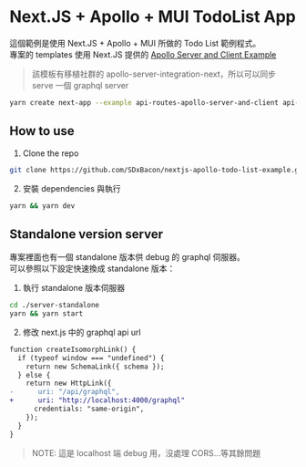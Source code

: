 # Next.JS + Apollo + MUI TodoList App

這個範例是使用 Next.JS + Apollo + MUI 所做的 Todo List 範例程式。  
專案的 templates 使用 Next.JS 提供的 [Apollo Server and Client Example](https://github.com/vercel/next.js/tree/canary/examples/api-routes-apollo-server-and-client)

> 該模板有移植社群的 apollo-server-integration-next，所以可以同步 serve 一個 graphql server

```bash
yarn create next-app --example api-routes-apollo-server-and-client api-routes-apollo-server-and-client-app
```

## How to use

1. Clone the repo

```bash
git clone https://github.com/SDxBacon/nextjs-apollo-todo-list-example.git
```

2. 安裝 dependencies 與執行

```bash
yarn && yarn dev
```

## Standalone version server

專案裡面也有一個 standalone 版本供 debug 的 graphql 伺服器。  
可以參照以下設定快速換成 standalone 版本：

1. 執行 standalone 版本伺服器

```bash
cd ./server-standalone
yarn && yarn start
```

2. 修改 next.js 中的 graphql api url

```diff
function createIsomorphLink() {
  if (typeof window === "undefined") {
    return new SchemaLink({ schema });
  } else {
    return new HttpLink({
-      uri: "/api/graphql",
+      uri: "http://localhost:4000/graphql"
      credentials: "same-origin",
    });
  }
}
```

> NOTE: 這是 localhost 端 debug 用，沒處理 CORS...等其餘問題
